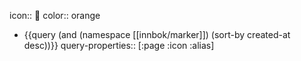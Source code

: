 icon:: 🏁
color:: orange

- {{query (and (namespace [[innbok/marker]]) (sort-by created-at desc))}}
  query-properties:: [:page :icon :alias]